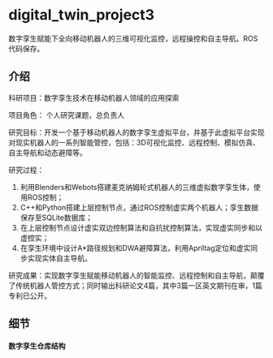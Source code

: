 # digital_twin_project3
数字孪生赋能下全向移动机器人的三维可视化监控，远程操控和自主导航。ROS代码保存。

## 介绍
科研项目：数字孪生技术在移动机器人领域的应用探索

项目角色： 个人研究课题，总负责人

研究目标：开发一个基于移动机器人的数字孪生虚拟平台，并基于此虚拟平台实现对现实机器人的一系列智能管控，包括：3D可视化监控、远程控制、模拟仿真、自主导航和动态避障等。

研究过程：
1. 利用Blenders和Webots搭建麦克纳姆轮式机器人的三维虚拟数字孪生体，使用ROS控制；
1. C++和Python搭建上层控制节点，通过ROS控制虚实两个机器人；孪生数据保存至SQLite数据库；
1. 在上层控制节点设计虚实双边控制算法和自抗扰控制算法，实现虚实同步和以虚控实；
1. 在孪生环境中设计A*路径规划和DWA避障算法，利用Apriltag定位和虚实同步实现实体自主导航。

研究成果：实现数字孪生赋能移动机器人的智能监控、远程控制和自主导航，颠覆了传统机器人管控方式；同时输出科研论文4篇，其中3篇一区英文期刊在审，1篇专利已公开。

## 细节
#### 数字孪生仓库结构
